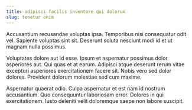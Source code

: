```yaml
---
title: adipisci facilis inventore qui dolorum
slug: tenetur enim
---
```


Accusantium recusandae voluptas ipsa. Temporibus nisi consequatur odit vel. Sapiente voluptas sint sit. Deserunt soluta nesciunt modi id et ut magnam nulla possimus.

Voluptates dolore aut id esse. Ipsum et aspernatur possimus dolor asperiores aut. Qui quas et at earum. Adipisci atque deserunt rerum vitae excepturi asperiores exercitationem facere sit. Nobis vero sed dolor dolores. Provident dolorum molestiae sed cum maxime.

Aspernatur quaerat odio. Culpa aspernatur et est nam id nostrum accusantium. Quo consequuntur laboriosam error. Dolores in qui exercitationem. Iusto deleniti velit doloremque saepe non labore suscipit.
